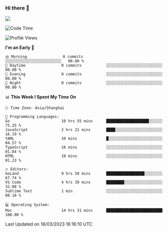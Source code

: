 ### Hi there 👋

<!--
**JJAYCHEN1e/jjaychen1e** is a ✨ _special_ ✨ repository because its `README.md` (this file) appears on your GitHub profile.

Here are some ideas to get you started:

- 🔭 I’m currently working on ...
- 🌱 I’m currently learning ...
- 👯 I’m looking to collaborate on ...
- 🤔 I’m looking for help with ...
- 💬 Ask me about ...
- 📫 How to reach me: ...
- 😄 Pronouns: ...
- ⚡ Fun fact: ...
-->

[![](https://github-readme-stats.vercel.app/api?username=jjaychen1e&show_icons=true)](https://github.com/jjaychen1e/github-readme-stats?count_private=true)

<!--START_SECTION:waka-->
![Code Time](http://img.shields.io/badge/Code%20Time-579%20hrs%2022%20mins-blue)

![Profile Views](http://img.shields.io/badge/Profile%20Views-2-blue)

**I'm an Early 🐤** 

```text
🌞 Morning                0 commits           ░░░░░░░░░░░░░░░░░░░░░░░░░   00.00 % 
🌆 Daytime                0 commits           ░░░░░░░░░░░░░░░░░░░░░░░░░   00.00 % 
🌃 Evening                0 commits           ░░░░░░░░░░░░░░░░░░░░░░░░░   00.00 % 
🌙 Night                  0 commits           ░░░░░░░░░░░░░░░░░░░░░░░░░   00.00 % 
```


📊 **This Week I Spent My Time On** 

```text
🕑︎ Time Zone: Asia/Shanghai

💬 Programming Languages: 
Go                       10 hrs 55 mins      ███████████████████░░░░░░   75.25 % 
JavaScript               2 hrs 21 mins       ████░░░░░░░░░░░░░░░░░░░░░   16.19 % 
YAML                     39 mins             █░░░░░░░░░░░░░░░░░░░░░░░░   04.57 % 
TypeScript               16 mins             ░░░░░░░░░░░░░░░░░░░░░░░░░   01.84 % 
HTML                     10 mins             ░░░░░░░░░░░░░░░░░░░░░░░░░   01.23 % 

🔥 Editors: 
GoLand                   9 hrs 50 mins       █████████████████░░░░░░░░   67.74 % 
VS Code                  4 hrs 39 mins       ████████░░░░░░░░░░░░░░░░░   32.08 % 
Sublime Text             1 min               ░░░░░░░░░░░░░░░░░░░░░░░░░   00.18 % 

💻 Operating System: 
Mac                      14 hrs 31 mins      █████████████████████████   100.00 % 
```


 Last Updated on 18/03/2023 16:16:10 UTC
<!--END_SECTION:waka-->
